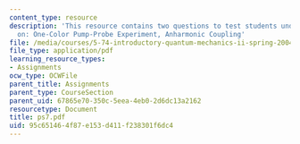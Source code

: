 ```yaml
---
content_type: resource
description: 'This resource contains two questions to test students understanding
  on: One-Color Pump-Probe Experiment, Anharmonic Coupling'
file: /media/courses/5-74-introductory-quantum-mechanics-ii-spring-2004/95c651464f87e153d411f238301f6dc4_ps7.pdf
file_type: application/pdf
learning_resource_types:
- Assignments
ocw_type: OCWFile
parent_title: Assignments
parent_type: CourseSection
parent_uid: 67865e70-350c-5eea-4eb0-2d6dc13a2162
resourcetype: Document
title: ps7.pdf
uid: 95c65146-4f87-e153-d411-f238301f6dc4
---
```


